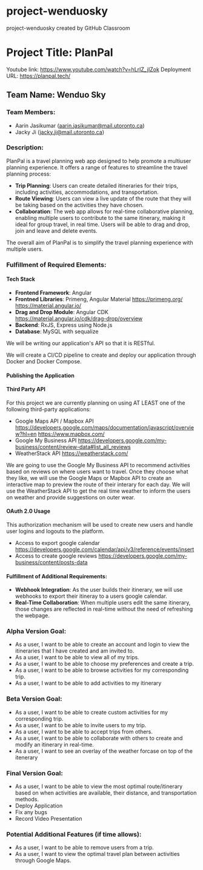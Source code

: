 # project-wenduosky

project-wenduosky created by GitHub Classroom

# Project Title: PlanPal

Youtube link: https://www.youtube.com/watch?v=hLrIZ_jIZok
Deployment URL: https://planpal.tech/

## Team Name: Wenduo Sky

### Team Members:

- Aarin Jasikumar ([aarin.jasikumar@mail.utoronto.ca](mailto:aarin.jasikumar@mail.utoronto.ca))
- Jacky Ji ([jacky.ji@mail.utoronto.ca](mailto:jacky.ji@mail.utoronto.ca))

### Description:

PlanPal is a travel planning web app designed to help promote a multiuser planning experience. It offers a range of features to streamline the travel planning process:

- **Trip Planning**: Users can create detailed itineraries for their trips, including activities, accommodations, and transportation.
- **Route Viewing**: Users can view a live update of the route that they will be taking based on the activities they have chosen.
- **Collaboration**: The web app allows for real-time collaborative planning, enabling multiple users to contribute to the same itinerary, making it ideal for group travel, in real time. Users will be able to drag and drop, join and leave and delete events.

The overall aim of PlanPal is to simplify the travel planning experience with multiple users.

### Fulfillment of Required Elements:

#### Tech Stack

- **Frontend Framework**: Angular
- **Frontned Libraries**: Primeng, Angular Material https://primeng.org/ https://material.angular.io/
- **Drag and Drop Module**: Angular CDK https://material.angular.io/cdk/drag-drop/overview
- **Backend**: RxJS, Express using Node.js
- **Database**: MySQL with sequalize

We will be writing our application's API so that it is RESTful.

We will create a CI/CD pipeline to create and deploy our application through Docker and Docker Compose.

#### Publishing the Application

#### Third Party API

For this project we are currently planning on using AT LEAST one of the following third-party applications:

- Google Maps API / Mapbox API
  https://developers.google.com/maps/documentation/javascript/overview?hl=en
  https://www.mapbox.com/
- Google My Business API
  https://developers.google.com/my-business/content/review-data#list_all_reviews
- WeatherStack API
  https://weatherstack.com/

We are going to use the Google My Business API to recommend activities based on reviews on where users want to travel. Once they choose what they like,
we will use the Google Maps or Mapbox API to create an interactive map to preview the route of their interary for each day. We will use the WeatherStack API to get the real time weather to inform the users on weather and provide suggestions on outer wear.

#### OAuth 2.0 Usage

This authorization mechanism will be used to create new users and handle user logins and logouts to the platform.

- Access to export google calendar
  https://developers.google.com/calendar/api/v3/reference/events/insert
- Access to create google reviews
  https://developers.google.com/my-business/content/posts-data

#### Fulfillment of Additional Requirements:

- **Webhook Integration**: As the user builds their itinerary, we will use webhooks to export their itineray to a users google calendar.
- **Real-Time Collaboration**: When multiple users edit the same itinerary, those changes are reflected in real-time without the need of refreshing the webpage.

### Alpha Version Goal:

- As a user, I want to be able to create an account and login to view the itineraries that I have created and am invited to.
- As a user, I want to be able to view all of my trips.
- As a user, I want to be able to choose my preferences and create a trip.
- As a user, I want to be able to browse activities for my corresponding trip.
- As a user, I want to be able to add activities to my itinerary

### Beta Version Goal:

- As a user, I want to be able to create custom activities for my corresponding trip.
- As a user, I want to be able to invite users to my trip.
- As a user, I want to be able to accept trips from others.
- As a user, I want to be able to collaborate with others to create and modify an itinerary in real-time.
- As a user, I want to see an overlay of the weather forcase on top of the itenerary

### Final Version Goal:

- As a user, I want to be able to view the most optimal route/itinerary based on when activities are available, their distance, and transportation methods.
- Deploy Application
- Fix any bugs
- Record Video Presentation

### Potential Additional Features (if time allows):

- As a user, I want to be able to remove users from a trip.
- As a user, I want to view the optimal travel plan between activities through Google Maps.
